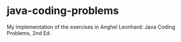 # java-coding-problems
My implementation of the exercises in Anghel Leonhard: Java Coding Problems, 2nd Ed.
